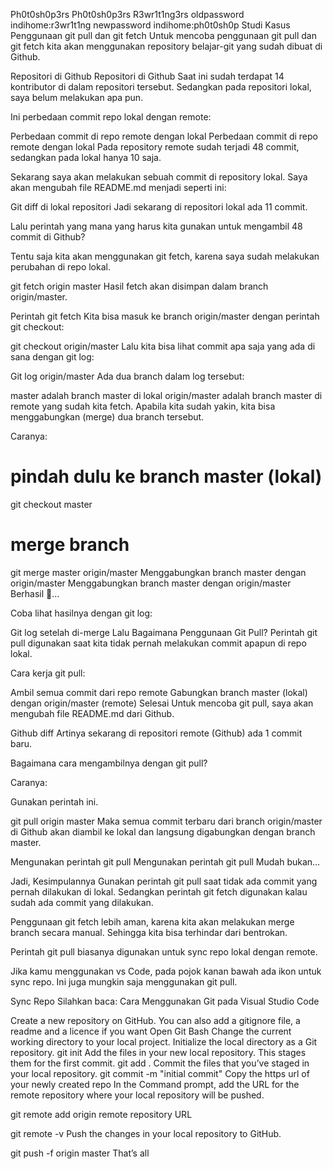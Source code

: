 Ph0t0sh0p3rs
Ph0t0sh0p3rs
R3wr1t1ng3rs
oldpassword indihome:r3wr1t1ng
newpassword indihome:ph0t0sh0p
Studi Kasus Penggunaan git pull dan git fetch
Untuk mencoba penggunaan git pull dan git fetch kita akan menggunakan repository belajar-git yang sudah dibuat di Github.

Repositori di Github
Repositori di Github
Saat ini sudah terdapat 14 kontributor di dalam repositori tersebut. Sedangkan pada repositori lokal, saya belum melakukan apa pun.

Ini perbedaan commit repo lokal dengan remote:

Perbedaan commit di repo remote dengan lokal
Perbedaan commit di repo remote dengan lokal
Pada repository remote sudah terjadi 48 commit, sedangkan pada lokal hanya 10 saja.

Sekarang saya akan melakukan sebuah commit di repository lokal. Saya akan mengubah file README.md menjadi seperti ini:

Git diff di lokal repositori
Jadi sekarang di repositori lokal ada 11 commit.

Lalu perintah yang mana yang harus kita gunakan untuk mengambil 48 commit di Github?

Tentu saja kita akan menggunakan git fetch, karena saya sudah melakukan perubahan di repo lokal.

git fetch origin master
Hasil fetch akan disimpan dalam branch origin/master.

Perintah git fetch
Kita bisa masuk ke branch origin/master dengan perintah git checkout:

git checkout origin/master
Lalu kita bisa lihat commit apa saja yang ada di sana dengan git log:

Git log origin/master
Ada dua branch dalam log tersebut:

master adalah branch master di lokal
origin/master adalah branch master di remote yang sudah kita fetch.
Apabila kita sudah yakin, kita bisa menggabungkan (merge) dua branch tersebut.

Caranya:

# pindah dulu ke branch master (lokal)
git checkout master
# merge branch
git merge master origin/master
Menggabungkan branch master dengan origin/master
Menggabungkan branch master dengan origin/master
Berhasil 🎉…

Coba lihat hasilnya dengan git log:

Git log setelah di-merge
Lalu Bagaimana Penggunaan Git Pull?
Perintah git pull digunakan saat kita tidak pernah melakukan commit apapun di repo lokal.

Cara kerja git pull:

Ambil semua commit dari repo remote
Gabungkan branch master (lokal) dengan origin/master (remote)
Selesai
Untuk mencoba git pull, saya akan mengubah file README.md dari Github.

Github diff
Artinya sekarang di repositori remote (Github) ada 1 commit baru.

Bagaimana cara mengambilnya dengan git pull?

Caranya:

Gunakan perintah ini.

git pull origin master
Maka semua commit terbaru dari branch origin/master di Github akan diambil ke lokal dan langsung digabungkan dengan branch master.

Mengunakan perintah git pull
Mengunakan perintah git pull
Mudah bukan…

Jadi, Kesimpulannya
Gunakan perintah git pull saat tidak ada commit yang pernah dilakukan di lokal. Sedangkan perintah git fetch digunakan kalau sudah ada commit yang dilakukan.

Penggunaan git fetch lebih aman, karena kita akan melakukan merge branch secara manual. Sehingga kita bisa terhindar dari bentrokan.

Perintah git pull biasanya digunakan untuk sync repo lokal dengan remote.

Jika kamu menggunakan vs Code, pada pojok kanan bawah ada ikon untuk sync repo. Ini juga mungkin saja menggunakan git pull.

Sync Repo
Silahkan baca: Cara Menggunakan Git pada Visual Studio Code


Create a new repository on GitHub. You can also add a gitignore file, a readme and a licence if you want
 Open Git Bash
Change the current working directory to your local project.
Initialize the local directory as a Git repository.
git init
Add the files in your new local repository. This stages them for the first commit.
git add .
 Commit the files that you’ve staged in your local repository.
git commit -m "initial commit"
 Copy the https url of your newly created repo
In the Command prompt, add the URL for the remote repository where your local repository will be pushed.

git remote add origin remote repository URL

git remote -v
 Push the changes in your local repository to GitHub.

git push -f origin master
That’s all
